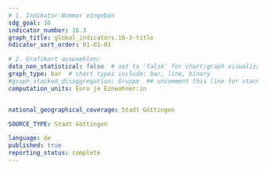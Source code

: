 ```yaml
---
# 1. Indikator-Nummer eingeben 
sdg_goal: 16
indicator_number: 16.3
graph_title: global_indicators.16-3-title
ndicator_sort_order: 01-01-01

# 2. Grafikart auswaehlen: 
data_non_statistical: false  # set to 'false' for chart/graph visualization 
graph_type: bar  # chart types include: bar, line, binary 
#graph_stacked_disaggregation: Gruppe  ## uncomment this line for stacked bars. eplace 'Geschlecht' with the field of aggregation. 
computation_units: Euro je Einwohner:in


national_geographical_coverage: Stadt Göttingen

SOURCE_TYPE: Stadt Göttingen

language: de   
published: true 
reporting_status: complete
---
```

